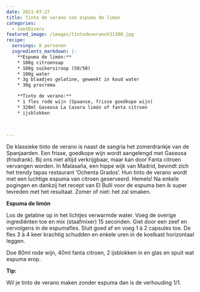 ```yaml
---
date: 2021-07-27
title: Tinto de verano con espuma de limon
categories:
  - zoetDivers
featured_image: /images/tintodeveranoV31200.jpg
recipe:
  servings: 8 personen
  ingredients_markdown: |-
    **Espuma de limón:**
    * 100g citroensap
    * 100g suikersiroop (50/50)
    * 100g water
    * 3g blaadjes gelatine, geweekt in koud water
    * 30g procrema

    **Tinto de verano:**
    * 1 fles rode wijn (Spaanse, frisse goedkope wijn)
    * 320ml Gaseosa La Casera limón of fanta citroen    * ijsblokken
    
    

---
```

De klassieke tinto de verano is naast de sangria het zomerdrankje van de Spanjaarden.
Een frisse, goedkope wijn wordt aangelengd met Gaseosa (frisdrank). Bij ons niet altijd verkrijgbaar, maar kan door Fanta citroen vervangen worden.
In Malasaña, een hippe wijk van Madrid, bevindt zich het trendy tapas restaurant ‘Ochenta Grados’.
Hun tinto de verano wordt met een luchtige espuma van citroen geserveerd. Hemels!
Na enkele pogingen en dankzij het recept van El Bulli voor de espuma ben ik super tevreden met het resultaat. Zomer of niet: het zal smaken.

<!--more-->

**Espuma de limón**

Los de gelatine op in het lichtjes verwarmde water.
Voeg de overige ingrediënten toe en mix (staafmixer) 15 seconden. Giet door een zeef en vervolgens in de espumafles. Sluit goed af en voeg 1 à 2 capsules toe. 
De fles 3 à 4 keer krachtig schudden en enkele uren in de koelkast horizontaal leggen.


Doe 80ml rode wijn, 40ml fanta citroen, 2 ijsblokken in en glas en spuit wat espuma erop.    

<b>Tip:</b>

Wil je tinto de verano maken zonder espuma dan is de verhouding 1/1.

